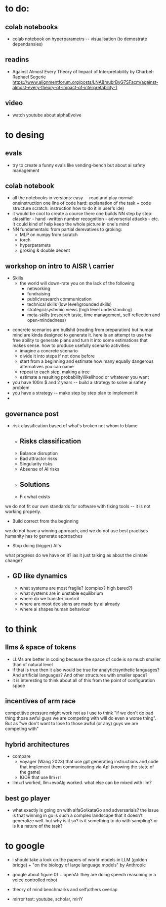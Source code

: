 # to do:
## colab notebooks
- colab notebook on hyperparametrs -- visualisation (to demostrate dependansies)
## readins 
- Against Almost Every Theory of Impact of Interpretability by Charbel-Raphael Segerie
https://www.alignmentforum.org/posts/LNA8mubrByG7SFacm/against-almost-every-theory-of-impact-of-interpretability-1
## video
- watch youtube about alphaEvolve

# to desing
## evals 
- try to create a funny evals like vending-bench but about ai safety management

## colab notebook
- all the notebooks in versions: easy -- read and play normal: oneinstruction one line of code hard: explanation of rhe task + code structure scratch: instruction how to do it in user's ide)
- it would be cool to create a course there one builds NN step by step: classifier - hand -written number recognition - adverserial attacks - etc. It could kind of help keep the whole picture in one's mind
- NN fundamentals: from partial derevatives to groking:
  - MLP on numpy from scratch
  - torch 
  - hyperparamets 
  - groking & double decent 

## workshop on intro to AISR \ carrier
- Skills
  * the world will down-rate you on the lack of the following
    * networking
    * fundraising
    * public\research communication
    * technical skills (low level\grounded skills)
    * strategic\systemic views (high level understanding)
    * meta-skills (research taste, time management, self reflection and open-mindedness)
* concrete scenarios are bullshit (reading from preparation) but human mind are kinda designed to generate it. here is an attempt to use the free ability to generate plans and turn it into some estimations that makes sense. how to produce usefully scenario activities: 
  - imagine a concrete scenario
  - divide it into steps if not done before
  - start from a beginning and estimate how many equally dangerous alternatives you can name
  - repeat to each step, making a tree
  - estimate a resulting probability\likelihood or whatever you want
* you have 100m $ and 2 years -- build a strategy to solve ai safety problem
* you have a strategy -- make step by step plan to implement it
* 

## governance post
- risk classification based of what's broken not whom to blame
  - ## Risks classification
  - Balance disruption
  - Bad attractor risks
  - Singularity risks
  - Absense of AI risks
  - ## Solutions
  * Fix what exists
  
we do not fit our own standards for software with fixing tools -- it is not working properly.  
  * Build correct from the beginning

we do not have a winning approach, and we do not use best practises humanity has to generate approaches 
  * Stop doing (bigger) AI's

what progress do we have on it? ias it just talking as about the climate change?

- ## GD like dynamics 
  - what systems are most fragile? (complex? high bared?)
  - what systems are in unstable equilibrium
  - where do we transfer control
  - where are most decisions are made by ai already
  - where ai shapes human behaviour 


# to think 
## llms & space of tokens  
- LLMs are better in coding because the space of code is so much smaller than of natural level
- if that is true then it also would be true for analytic\synthetic languages? And artificial languages? And other structures with smaller space?
- it is interesting to think about all of this from the point of configuration space

## incentives of arm race
competitive pressure might work not as i use to think "if we don't do bad thing those awful guys we are competing with will do even a worse thing". But as "we don't want to lose to those awful (or any) guys we are competing with"

## hybrid architectures
- compare 
  - voyager (Wang 2023) that use gpt generating instructions and code that implement them communicating via ApI (knowing the state of the game)
  - IGOR that use llm+rl
- llm+rl worked, llm+evoAlg worked. what else can be mixed with llm?

## best go player
- what exactly is going on with alfaGo\kataGo and adversarials? the issue is that winning in go is such a complex landscape that it doesn't generalize well. but why is it so? is it something to do with sampling? or is it a nature of the task?



# to google
- i should take a look on the papers of world models in LLM (golden bridge) + "on the biology of large language models" by Anthropic

- google about figure 01 + openAI: they are doing speech reasoning in a voice controlled robot
- theory of mind benchmarks and self\others overlap
- mirror test: youtube, scholar, miriY
